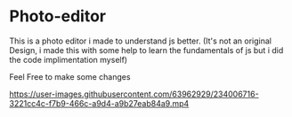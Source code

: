 # Photo-editor
This is a photo editor i made to understand js better.
(It's not an original Design, i made this with some help to learn the fundamentals of js but i did the code implimentation myself)

Feel Free to make some changes






https://user-images.githubusercontent.com/63962929/234006716-3221cc4c-f7b9-466c-a9d4-a9b27eab84a9.mp4

